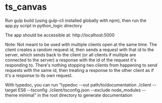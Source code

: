 # ts_canvas

Run gulp build (using gulp-cli installed globally with npm), then run the app.py script in python_logic directory

The app should be accessible at:
http://localhost:5000

Note: Not meant to be used with multiple clients open at the same time.
The client creates a random request id, then sends a request with that id to the server,
which sends back to the client (or all clients if multiple are connected to the server) a response
with the id of the request it's responding to. There's nothing stopping two clients from
happening to send requests with the same id, then treating a response to the other client as if
it's a response to its own request.

With typedoc, you can run "typedoc --out path/to/documentation ./client --target ES6 --tsconfig ./client/tsconfig.json --exclude node_modules --theme minimal" in the root directory to generate documentation
